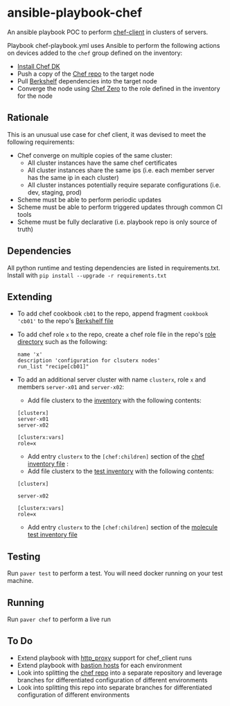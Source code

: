 # ansible-playbook-chef
An ansible playbook POC to perform [chef-client](https://docs.chef.io/ctl_chef_client.html#run-in-local-mode) in clusters of servers.

Playbook chef-playbook.yml uses Ansible to perform the following actions on devices added to the `chef` group defined on the inventory:
* [Install Chef DK](https://docs.chef.io/install_dk.html)
* Push a copy of the [Chef repo](/assets/chef-repo) to the target node
* Pull [Berkshelf](http://berkshelf.com) dependencies into the target node
* Converge the node using [Chef Zero](https://github.com/chef/chef-zero) to the role defined in the inventory for the node

## Rationale
This is an unusual use case for chef client, it was devised to meet the following requirements:
* Chef converge on multiple copies of the same cluster:
    * All cluster instances have the same chef certificates
    * All cluster instances share the same ips (i.e. each member server has the same ip in each cluster)
    * All cluster instances potentially require separate configurations (i.e. dev, staging, prod)
* Scheme must be able to perform periodic updates
* Scheme must be able to perform triggered updates through common CI tools
* Scheme must be fully declarative (i.e. playbook repo is only source of truth)

## Dependencies
All python runtime and testing dependencies are listed in requirements.txt. Install with `pip install --upgrade -r requirements.txt`

## Extending
* To add chef cookbook `cb01` to the repo, append fragment `cookbook 'cb01'` to the repo's [Berkshelf file](/assets/chef-repo/Berksfile)
* To add chef role `x` to the repo, create a chef role file in the repo's [role directory](/assets/chef-repo/roles) such as the following:

    ```
    name 'x'
    description 'configuration for clsuterx nodes'
    run_list "recipe[cb01]"
    ```

* To add an additional server cluster with name `clusterx`, role `x` and members `server-x01` and `server-x02`:
    * Add file clusterx to the [inventory](/inventory) with the following contents:

    ```
    [clusterx]
    server-x01
    server-x02

    [clusterx:vars]
    role=x
    ```

    * Add entry `clusterx` to the `[chef:children]` section of the [chef inventory file](/inventory/chef) :
    * Add file clusterx to the [test inventory](/test/inventory) with the following contents:

    ```
    [clusterx]
    
    server-x02

    [clusterx:vars]
    role=x
    ```

    * Add entry `clusterx` to the `[chef:children]` section of the [molecule test inventory file](/test/inventory/molecule)


## Testing
Run `paver test` to perform a test. You will need docker running on your test machine.

## Running
Run `paver chef` to perform a live run

## To Do
* Extend playbook with [http_proxy](http://docs.ansible.com/ansible/playbooks_environment.html) support for chef_client runs
* Extend playbook with [bastion hosts](http://blog.scottlowe.org/2015/12/24/running-ansible-through-ssh-bastion-host/) for each environment
* Look into splitting the [chef repo](/assets/chef-repo) into a separate repository and leverage branches for differentiated configuration of different environments
* Look into splitting this repo into separate branches for differentiated configuration of different environments
